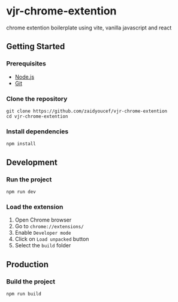 # vjr-chrome-extention

chrome extention boilerplate using vite, vanilla javascript and react

## Getting Started

### Prerequisites

- [Node.js](https://nodejs.org/en/download/)
- [Git](https://git-scm.com/downloads)

### Clone the repository

```
git clone https://github.com/zaidyoucef/vjr-chrome-extention
cd vjr-chrome-extention
```

### Install dependencies

```
npm install
```

## Development

### Run the project

```
npm run dev
```

### Load the extension

1. Open Chrome browser
2. Go to `chrome://extensions/`
3. Enable `Developer mode`
4. Click on `Load unpacked` button
5. Select the `build` folder

## Production

### Build the project

```
npm run build
```
